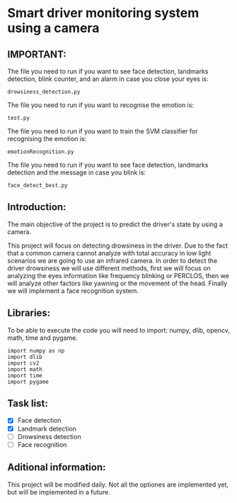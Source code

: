# Smart driver monitoring system using a camera
## IMPORTANT:

The file you need to run if you want to see face detection, landmarks detection, blink counter, and an alarm in case you close your eyes is: 
```
drowsiness_detection.py 
```
The file you need to run if you want to recognise the emotion is:
```
test.py
```
The file you need to run if you want to train the SVM classifier for recognising the emotion is:
```
emotionRecognition.py
```
The file you need to run if you want to see face detection, landmarks detection and the message in case you blink is: 
```
face_detect_best.py 
```

## Introduction:
The main objective of the project is to predict the driver's state by using a camera. 

This project will focus on detecting drowsiness in the driver. Due to the fact that a common camera cannot analyze with total accuracy in low light scenarios we are going to use an infrared camera. In order to detect the driver drowsiness we will use different methods, first we will focus on analyzing the eyes information like frequency blinking or PERCLOS, then we will analyze other factors like yawning or the movement of the head. Finally we will implement a face recognition system.

## Libraries:
To be able to execute the code you will need to import: numpy, dlib, opencv, math, time and pygame. 
```
import numpy as np
import dlib
import cv2
import math
import time
import pygame
```
## Task list:
- [x] Face detection
- [x] Landmark detection
- [ ] Drowsiness detection
- [ ] Face recognition

## Aditional information:
This project will be modified daily. Not all the optiones are implemented yet, but will be implemented in a future.


